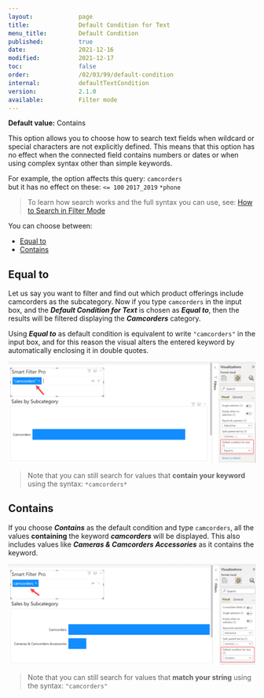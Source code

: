 ```yaml
---
layout:             page
title:              Default Condition for Text
menu_title:         Default Condition
published:          true
date:               2021-12-16
modified:           2021-12-17
toc:                false
order:              /02/03/99/default-condition
internal:           defaultTextCondition
version:            2.1.0
available:          Filter mode
---
```

**Default value:** Contains

This option allows you to choose how to search text fields when wildcard or special characters are not explicitly defined. This means that this option has no effect when the connected field contains numbers or dates or when using complex syntax other than simple keywords.

For example, the option affects this query: `camcorders`  
but it has no effect on these: `<= 100` `2017_2019` `*phone` 

> To learn how search works and the full syntax you can use, see: [How to Search in Filter Mode](filter#how-to-search)

You can choose between: 
- [Equal to](#equal-to)
- [Contains](#contains)

## Equal to

Let us say you want to filter and find out which product offerings include camcorders as the subcategory. Now if you type `camcorders` in the input box, and the ***Default Condition for Text*** is chosen as ***Equal to***, then the results will be filtered displaying the ***Camcorders*** category. 

Using ***Equal to*** as default condition is equivalent to write `"camcorders"` in the input box, and for this reason the visual alters the entered keyword by automatically enclosing it in double quotes.

<img src="images/default-condition-1.png" width="750">
 
> Note that you can still search for values that **contain your keyword** using the syntax: `*camcorders*`

## Contains

If you choose ***Contains*** as the default condition and type `camcorders`, all the values **containing** the keyword ***camcorders*** will be displayed. This also includes values like ***Cameras & Camcorders Accessories*** as it contains the keyword.
 
<img src="images/default-condition-2.png" width="750">

> Note that you can still search for values that **match your string** using the syntax: `"camcorders"`
